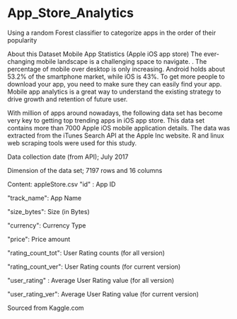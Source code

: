 # App_Store_Analytics
Using a random Forest classifier to categorize apps in the order of their popularity

About this Dataset
Mobile App Statistics (Apple iOS app store)
The ever-changing mobile landscape is a challenging space to navigate. . The percentage of mobile over desktop is only increasing. Android holds about 53.2% of the smartphone market, while iOS is 43%. To get more people to download your app, you need to make sure they can easily find your app. Mobile app analytics is a great way to understand the existing strategy to drive growth and retention of future user.

With million of apps around nowadays, the following data set has become very key to getting top trending apps in iOS app store. This data set contains more than 7000 Apple iOS mobile application details. The data was extracted from the iTunes Search API at the Apple Inc website. R and linux web scraping tools were used for this study.

Data collection date (from API); July 2017

Dimension of the data set; 7197 rows and 16 columns

Content:
appleStore.csv
"id" : App ID

"track_name": App Name

"size_bytes": Size (in Bytes)

"currency": Currency Type

"price": Price amount

"rating_count_tot": User Rating counts (for all version)

"rating_count_ver": User Rating counts (for current version)

"user_rating" : Average User Rating value (for all version)

"user_rating_ver": Average User Rating value (for current version)

Sourced from Kaggle.com
